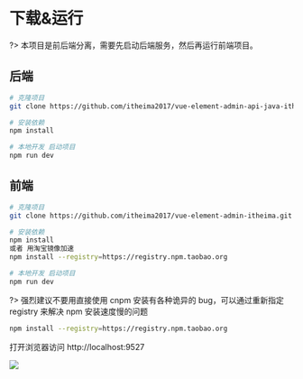 # 下载&运行

?> 本项目是前后端分离，需要先启动后端服务，然后再运行前端项目。

## 后端

```bash
# 克隆项目
git clone https://github.com/itheima2017/vue-element-admin-api-java-itheima.git

# 安装依赖
npm install

# 本地开发 启动项目
npm run dev
```

## 前端

```bash
# 克隆项目
git clone https://github.com/itheima2017/vue-element-admin-itheima.git

# 安装依赖
npm install
或者 用淘宝镜像加速
npm install --registry=https://registry.npm.taobao.org

# 本地开发 启动项目
npm run dev
```

?> 强烈建议不要用直接使用 cnpm 安装有各种诡异的 bug，可以通过重新指定 registry 来解决 npm 安装速度慢的问题

```bash
npm install --registry=https://registry.npm.taobao.org
```

打开浏览器访问 http://localhost:9527

![](https://wpimg.wallstcn.com/1bc334a6-32a8-4f29-a037-ac3f5ce32588.png)
